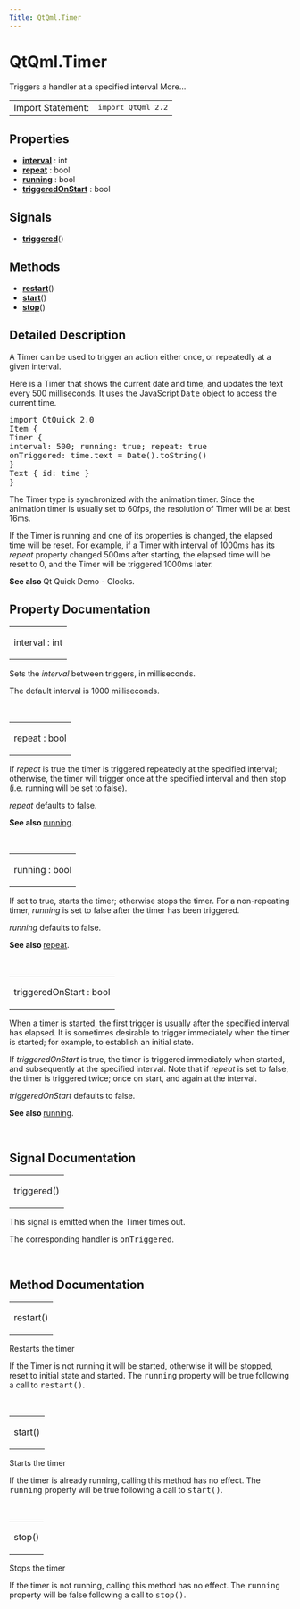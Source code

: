 ```yaml
---
Title: QtQml.Timer
---
```


# QtQml.Timer

<span class="subtitle"></span>
<!-- $$$Timer-brief -->
<p>Triggers a handler at a specified interval More...</p>
<!-- @@@Timer -->
<table class="alignedsummary">
<tr><td class="memItemLeft rightAlign topAlign"> Import Statement:</td><td class="memItemRight bottomAlign"> </b><tt>import QtQml 2.2</tt></td></tr></table><ul>
</ul>
<h2>Properties</h2>
<ul>
<li class="fn"><b><b><a href="#interval-prop">interval</a></b></b> : int</li>
<li class="fn"><b><b><a href="#repeat-prop">repeat</a></b></b> : bool</li>
<li class="fn"><b><b><a href="#running-prop">running</a></b></b> : bool</li>
<li class="fn"><b><b><a href="#triggeredOnStart-prop">triggeredOnStart</a></b></b> : bool</li>
</ul>
<h2>Signals</h2>
<ul>
<li class="fn"><b><b><a href="#triggered-signal">triggered</a></b></b>()</li>
</ul>
<h2>Methods</h2>
<ul>
<li class="fn"><b><b><a href="#restart-method">restart</a></b></b>()</li>
<li class="fn"><b><b><a href="#start-method">start</a></b></b>()</li>
<li class="fn"><b><b><a href="#stop-method">stop</a></b></b>()</li>
</ul>
<!-- $$$Timer-description -->
<h2>Detailed Description</h2>
<p>A Timer can be used to trigger an action either once, or repeatedly at a given interval.</p>
<p>Here is a Timer that shows the current date and time, and updates the text every 500 milliseconds. It uses the JavaScript <tt>Date</tt> object to access the current time.</p>
<pre class="qml">import QtQuick 2.0
<span class="type">Item</span> {
<span class="type">Timer</span> {
<span class="name">interval</span>: <span class="number">500</span>; <span class="name">running</span>: <span class="number">true</span>; <span class="name">repeat</span>: <span class="number">true</span>
<span class="name">onTriggered</span>: <span class="name">time</span>.<span class="name">text</span> <span class="operator">=</span> <span class="name">Date</span>().<span class="name">toString</span>()
}
<span class="type">Text</span> { <span class="name">id</span>: <span class="name">time</span> }
}</pre>
<p>The Timer type is synchronized with the animation timer. Since the animation timer is usually set to 60fps, the resolution of Timer will be at best 16ms.</p>
<p>If the Timer is running and one of its properties is changed, the elapsed time will be reset. For example, if a Timer with interval of 1000ms has its <i>repeat</i> property changed 500ms after starting, the elapsed time will be reset to 0, and the Timer will be triggered 1000ms later.</p>
<p><b>See also </b>Qt Quick Demo - Clocks.</p>
<!-- @@@Timer -->
<h2>Property Documentation</h2>
<!-- $$$interval -->
<table class="qmlname"><tr valign="top"><td class="tblQmlPropNode"><p><span class="name">interval</span> : <span class="type">int</span></p></td></tr></table><p>Sets the <i>interval</i> between triggers, in milliseconds.</p>
<p>The default interval is 1000 milliseconds.</p>
<!-- @@@interval -->
<br/>
<!-- $$$repeat -->
<table class="qmlname"><tr valign="top"><td class="tblQmlPropNode"><p><span class="name">repeat</span> : <span class="type">bool</span></p></td></tr></table><p>If <i>repeat</i> is true the timer is triggered repeatedly at the specified interval; otherwise, the timer will trigger once at the specified interval and then stop (i.e&#x2e; running will be set to false).</p>
<p><i>repeat</i> defaults to false.</p>
<p><b>See also </b><a href="#running-prop">running</a>.</p>
<!-- @@@repeat -->
<br/>
<!-- $$$running -->
<table class="qmlname"><tr valign="top"><td class="tblQmlPropNode"><p><span class="name">running</span> : <span class="type">bool</span></p></td></tr></table><p>If set to true, starts the timer; otherwise stops the timer. For a non-repeating timer, <i>running</i> is set to false after the timer has been triggered.</p>
<p><i>running</i> defaults to false.</p>
<p><b>See also </b><a href="#repeat-prop">repeat</a>.</p>
<!-- @@@running -->
<br/>
<!-- $$$triggeredOnStart -->
<table class="qmlname"><tr valign="top"><td class="tblQmlPropNode"><p><span class="name">triggeredOnStart</span> : <span class="type">bool</span></p></td></tr></table><p>When a timer is started, the first trigger is usually after the specified interval has elapsed. It is sometimes desirable to trigger immediately when the timer is started; for example, to establish an initial state.</p>
<p>If <i>triggeredOnStart</i> is true, the timer is triggered immediately when started, and subsequently at the specified interval. Note that if <i>repeat</i> is set to false, the timer is triggered twice; once on start, and again at the interval.</p>
<p><i>triggeredOnStart</i> defaults to false.</p>
<p><b>See also </b><a href="#running-prop">running</a>.</p>
<!-- @@@triggeredOnStart -->
<br/>
<h2>Signal Documentation</h2>
<!-- $$$triggered -->
<table class="qmlname"><tr valign="top"><td class="tblQmlFuncNode"><p><span class="name">triggered</span>()</p></td></tr></table><p>This signal is emitted when the Timer times out.</p>
<p>The corresponding handler is <tt>onTriggered</tt>.</p>
<!-- @@@triggered -->
<br/>
<h2>Method Documentation</h2>
<!-- $$$restart -->
<table class="qmlname"><tr valign="top"><td class="tblQmlFuncNode"><p><span class="name">restart</span>()</p></td></tr></table><p>Restarts the timer</p>
<p>If the Timer is not running it will be started, otherwise it will be stopped, reset to initial state and started. The <tt>running</tt> property will be true following a call to <tt>restart()</tt>.</p>
<!-- @@@restart -->
<br/>
<!-- $$$start -->
<table class="qmlname"><tr valign="top"><td class="tblQmlFuncNode"><p><span class="name">start</span>()</p></td></tr></table><p>Starts the timer</p>
<p>If the timer is already running, calling this method has no effect. The <tt>running</tt> property will be true following a call to <tt>start()</tt>.</p>
<!-- @@@start -->
<br/>
<!-- $$$stop -->
<table class="qmlname"><tr valign="top"><td class="tblQmlFuncNode"><p><span class="name">stop</span>()</p></td></tr></table><p>Stops the timer</p>
<p>If the timer is not running, calling this method has no effect. The <tt>running</tt> property will be false following a call to <tt>stop()</tt>.</p>
<!-- @@@stop -->
<br/>
